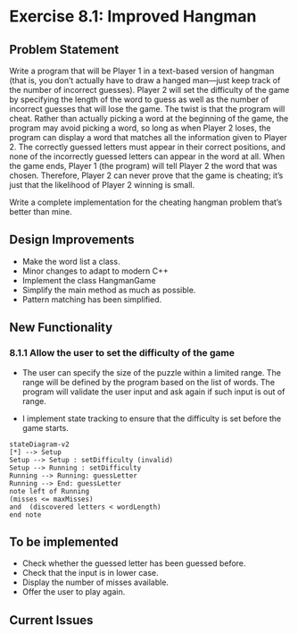 # Exercise 8.1: Improved Hangman

## Problem Statement

Write a program that will be Player 1 in a text-based version of hangman (that
is, you don’t actually have to draw a hanged man—just keep track of the number
of incorrect guesses). Player 2 will set the difficulty of the game by
specifying the length of the word to guess as well as the number of incorrect
guesses that will lose the game. The twist is that the program will cheat.
Rather than actually picking a word at the beginning of the game, the program
may avoid picking a word, so long as when Player 2 loses, the program can
display a word that matches all the information given to Player 2. The
correctly guessed letters must appear in their correct positions, and none of
the incorrectly guessed letters can appear in the word at all. When the game
ends, Player 1 (the program) will tell Player 2 the word that was chosen.
Therefore, Player 2 can never prove that the game is cheating; it’s just that
the likelihood of Player 2 winning is small.

Write a complete implementation for the cheating hangman problem that’s
better than mine.

## Design Improvements

- Make the word list a class.
- Minor changes to adapt to modern C++
- Implement the class HangmanGame
- Simplify the main method as much as possible.
- Pattern matching has been simplified.

## New Functionality

### 8.1.1 Allow the user to set the difficulty of the game

- The user can specify the size of the puzzle within a limited range. The
range will be defined by the program based on the list of words. The program
will validate the user input and ask again if such input is out of range.

- I implement state tracking to ensure that the difficulty is set before
the game starts.

```mermaid
stateDiagram-v2
[*] --> Setup
Setup --> Setup : setDifficulty (invalid)
Setup --> Running : setDifficulty
Running --> Running: guessLetter
Running --> End: guessLetter 
note left of Running
(misses <= maxMisses)
and  (discovered letters < wordLength)
end note
```

## To be implemented

- Check whether the guessed letter has been guessed before.
- Check that the input is in lower case.
- Display the number of misses available.
- Offer the user to play again.

## Current Issues
